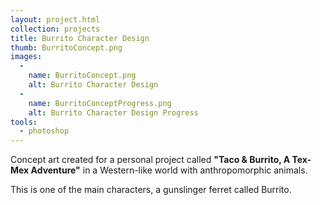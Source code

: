 ```yaml
---
layout: project.html
collection: projects
title: Burrito Character Design
thumb: BurritoConcept.png
images:
  -
    name: BurritoConcept.png
    alt: Burrito Character Design
  -
    name: BurritoConceptProgress.png
    alt: Burrito Character Design Progress
tools:
  - photoshop
---
```


Concept art created for a personal project called **"Taco & Burrito, A Tex-Mex Adventure"** in a Western-like world with anthropomorphic animals.

This is one of the main characters, a gunslinger ferret called Burrito.

